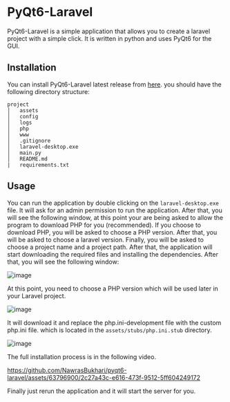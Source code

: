 # PyQt6-Laravel

PyQt6-Laravel is a simple application that allows you to create a laravel project with a simple click. It is written in
python and uses PyQt6 for the GUI.

## Installation

You can install PyQt6-Laravel latest release
from [here](https://github.com/NawrasBukhari/pyqt6-laravel/releases/download/v0.3/Laravel.Desktop.exe).
you should have the following directory structure:

```
project
│   assets
│   config
│   logs
│   php
│   www
│   .gitignore
│   laravel-desktop.exe
│   main.py
│   README.md
|   requirements.txt
```

## Usage

You can run the application by double clicking on the `laravel-desktop.exe` file. It will ask for an admin permission to
run the application. After that, you will see the following window, at this point your are being asked to allow the
program to download PHP for you (recommended). If you choose to download PHP, you will be asked to choose a PHP version.
After that, you will be asked to choose a laravel version. Finally, you will be asked to choose a project name and a
project path. After that, the application will start downloading the required files and installing the dependencies.
After that, you will see the following window:

![image](https://github.com/NawrasBukhari/pyqt6-laravel/assets/63796900/fbd560dd-1087-4cfe-b22f-27e653e790b3)


At this point, you need to choose a PHP version which will be used later in your Laravel project.

![image](https://github.com/NawrasBukhari/pyqt6-laravel/assets/63796900/16c9a289-78ec-459b-9ba1-b46a84f9289d)


It will download it and replace the php.ini-development file with the custom php.ini file. which is located in
the `assets/stubs/php.ini.stub` directory.

![image](https://github.com/NawrasBukhari/pyqt6-laravel/assets/63796900/f71c0d11-349f-40d8-b9c0-d133c5c724f0)

The full installation process is in the following video.

https://github.com/NawrasBukhari/pyqt6-laravel/assets/63796900/2c27a43c-e616-473f-9512-5ff604249172



Finally just rerun the application and it will start the server for you.

